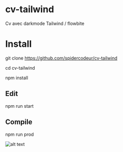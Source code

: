 # cv-tailwind

Cv avec darkmode
Tailwind / flowbite

<h1>Install</h1>


git clone https://github.com/spidercodeur/cv-tailwind

cd cv-tailwind

npm install


<h2>Edit</h2>
npm run start

<h2>Compile</h2>
npm run prod

![alt text](https://github.com/spideurcodeur/cv-tailwind/src/cv-developpeur-tailwind.png?raw=true)